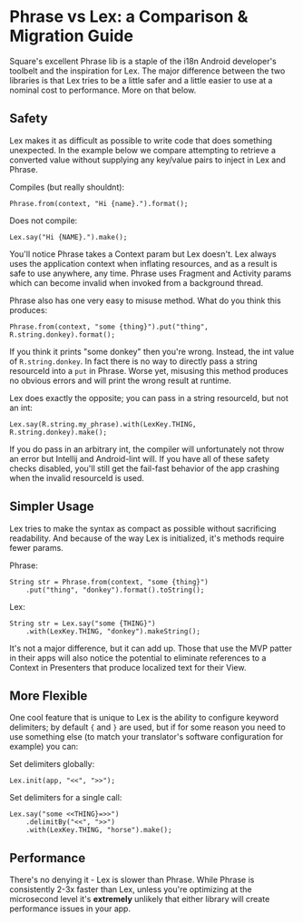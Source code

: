 # Phrase vs Lex: a Comparison & Migration Guide
Square's excellent Phrase lib is a staple of the i18n Android developer's toolbelt and the inspiration 
for Lex.  The major difference between the two libraries is that Lex tries to be a little safer and a little
easier to use at a nominal cost to performance.  More on that below.

## Safety
Lex makes it as difficult as possible to write code that does something unexpected.
In the example below we compare attempting to retrieve a converted value without supplying any 
key/value pairs to inject in Lex and Phrase.

Compiles (but really shouldnt):
```
Phrase.from(context, "Hi {name}.").format();
```

Does not compile:
```
Lex.say("Hi {NAME}.").make();
```

You'll notice Phrase takes a Context param but Lex doesn't.  Lex always uses
the application context when inflating resources, and as a result is safe to use anywhere, any time.
Phrase uses Fragment and Activity params which can become invalid when invoked
from a background thread.

Phrase also has one very easy to misuse method.  What do you think this produces:

```
Phrase.from(context, "some {thing}").put("thing", R.string.donkey).format();
```

If you think it prints "some donkey" then you're wrong.  Instead, the int value of `R.string.donkey`.
In fact there is no way to directly pass a string resourceId into a `put` in Phrase.   Worse yet, misusing 
this method produces no obvious errors and will print the wrong result at runtime.

Lex does exactly the opposite; you can pass in a string resourceId, but not an int:

```
Lex.say(R.string.my_phrase).with(LexKey.THING, R.string.donkey).make();
```

If you do pass in an arbitrary int, the compiler will unfortunately not throw an error but
Intellij and Android-lint will.  If you have all of these safety checks disabled, you'll still get 
the fail-fast behavior of the app crashing when the invalid resourceId is used.

## Simpler Usage
Lex tries to make the syntax as compact as possible without sacrificing readability.  And because
of the way Lex is initialized, it's methods require fewer params.

Phrase:
```
String str = Phrase.from(context, "some {thing}")
    .put("thing", "donkey").format().toString();
```

Lex:
```
String str = Lex.say("some {THING}")
    .with(LexKey.THING, "donkey").makeString();
```

It's not a major difference, but it can add up.  Those that use the MVP patter in their apps will also
notice the potential to eliminate references to a Context in Presenters that produce localized
text for their View.

## More Flexible
One cool feature that is unique to Lex is the ability to configure keyword delimiters; by default
`{` and `}` are used, but if for some reason you need to use something else (to match your translator's
software configuration for example) you can:

Set delimiters globally:
```
Lex.init(app, "<<", ">>");
```

Set delimiters for a single call:
```
Lex.say("some <<THING}=>>")
    .delimitBy("<<", ">>")
    .with(LexKey.THING, "horse").make();
```

## Performance
There's no denying it - Lex is slower than Phrase.  While Phrase is consistently 2-3x faster than Lex, 
unless you're optimizing at the microsecond level it's **extremely** unlikely that either library will 
create performance issues in your app.